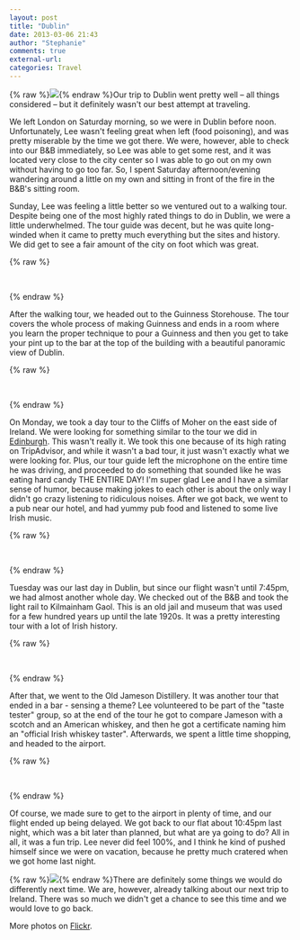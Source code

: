 ```yaml
---
layout: post
title: "Dublin"
date: 2013-03-06 21:43
author: "Stephanie"
comments: true
external-url: 
categories: Travel
---
```


{% raw %}<a class="fancybox" href="/images/blog/2013-03-06-dublin/DSC01193.jpg"><img src="/images/blog/2013-03-06-dublin/thumbnails/DSC01193.jpg" class="right"/></a>{% endraw %}Our trip to Dublin went pretty well – all things considered – but it definitely wasn't our best attempt at traveling.

We left London on Saturday morning, so we were in Dublin before noon. Unfortunately, Lee wasn't feeling great when left (food poisoning), and was pretty miserable by the time we got there. We were, however, able to check into our B&B immediately, so Lee was able to get some rest, and it was located very close to the city center so I was able to go out on my own without having to go too far. So, I spent Saturday afternoon/evening wandering around a little on my own and sitting in front of the fire in the B&B's sitting room.

Sunday, Lee was feeling a little better so we ventured out to a walking tour. Despite being one of the most highly rated things to do in Dublin, we were a little underwhelmed. The tour guide was decent, but he was quite long-winded when it came to pretty much everything but the sites and history. We did get to see a fair amount of the city on foot which was great. 

{% raw %}
<p class="fancybox-group">
    <a class="fancybox" rel="dublin-walking" href="/images/blog/2013-03-06-dublin/DSC01200.jpg"><img src="/images/blog/2013-03-06-dublin/thumbnails/DSC01200.jpg" alt=""/></a>
    <a class="fancybox" rel="dublin-walking" href="/images/blog/2013-03-06-dublin/DSC01267.jpg"><img src="/images/blog/2013-03-06-dublin/thumbnails/DSC01267.jpg" alt=""/></a>
    <a class="fancybox" rel="dublin-walking" href="/images/blog/2013-03-06-dublin/DSC01301.jpg"><img src="/images/blog/2013-03-06-dublin/thumbnails/DSC01301.jpg" alt=""/></a>
    <a class="fancybox" rel="dublin-walking" href="/images/blog/2013-03-06-dublin/DSC01307.jpg"><img src="/images/blog/2013-03-06-dublin/thumbnails/DSC01307.jpg" alt=""/></a>
</p>
{% endraw %}

After the walking tour, we headed out to the Guinness Storehouse. The tour covers the whole process of making Guinness and ends in a room where you learn the proper technique to pour a Guinness and then you get to take your pint up to the bar at the top of the building with a beautiful panoramic view of Dublin.

{% raw %}
<p class="fancybox-group">
    <a class="fancybox" rel="dublin-guinness" href="/images/blog/2013-03-06-dublin/DSC01313.jpg"><img src="/images/blog/2013-03-06-dublin/thumbnails/DSC01313.jpg" alt=""/></a>
    <a class="fancybox" rel="dublin-guinness" href="/images/blog/2013-03-06-dublin/DSC01347.jpg"><img src="/images/blog/2013-03-06-dublin/thumbnails/DSC01347.jpg" alt=""/></a>
    <a class="fancybox" rel="dublin-guinness" href="/images/blog/2013-03-06-dublin/DSC01373.jpg"><img src="/images/blog/2013-03-06-dublin/thumbnails/DSC01373.jpg" alt=""/></a>
    <a class="fancybox" rel="dublin-guinness" href="/images/blog/2013-03-06-dublin/DSC01386.jpg"><img src="/images/blog/2013-03-06-dublin/thumbnails/DSC01386.jpg" alt=""/></a>
</p>
{% endraw %}

On Monday, we took a day tour to the Cliffs of Moher on the east side of Ireland. We were looking for something similar to the tour we did in [Edinburgh][1]. This wasn't really it. We took this one because of its high rating on TripAdvisor, and while it wasn't a bad tour, it just wasn't exactly what we were looking for. Plus, our tour guide left the microphone on the entire time he was driving, and proceeded to do something that sounded like he was eating hard candy THE ENTIRE DAY! I'm super glad Lee and I have a similar sense of humor, because making jokes to each other is about the only way I didn't go crazy listening to ridiculous noises. After we got back, we went to a pub near our hotel, and had yummy pub food and listened to some live  Irish music. 

{% raw %}
<p class="fancybox-group">
    <a class="fancybox" rel="dublin-cliffs" href="/images/blog/2013-03-06-dublin/DSC01409.jpg"><img src="/images/blog/2013-03-06-dublin/thumbnails/DSC01409.jpg" alt=""/></a>
    <a class="fancybox" rel="dublin-cliffs" href="/images/blog/2013-03-06-dublin/DSC01460.jpg"><img src="/images/blog/2013-03-06-dublin/thumbnails/DSC01460.jpg" alt=""/></a>
    <a class="fancybox" rel="dublin-cliffs" href="/images/blog/2013-03-06-dublin/DSC01507.jpg"><img src="/images/blog/2013-03-06-dublin/thumbnails/DSC01507.jpg" alt=""/></a>
    <a class="fancybox" rel="dublin-cliffs" href="/images/blog/2013-03-06-dublin/DSC01568.jpg"><img src="/images/blog/2013-03-06-dublin/thumbnails/DSC01568.jpg" alt=""/></a>
</p>
{% endraw %}

Tuesday was our last day in Dublin, but since our flight wasn't until 7:45pm, we had almost another whole day. We checked out of the B&B and took the light rail to Kilmainham Gaol. This is an old jail and museum that was used for a few hundred years up until the late 1920s. It was a pretty interesting tour with a lot of Irish history.

{% raw %}
<p class="fancybox-group">
    <a class="fancybox" rel="dublin-gaol" href="/images/blog/2013-03-06-dublin/DSC01208.jpg"><img src="/images/blog/2013-03-06-dublin/thumbnails/DSC01208.jpg" alt=""/></a>
    <a class="fancybox" rel="dublin-gaol" href="/images/blog/2013-03-06-dublin/DSC01609.jpg"><img src="/images/blog/2013-03-06-dublin/thumbnails/DSC01609.jpg" alt=""/></a>
    <a class="fancybox" rel="dublin-gaol" href="/images/blog/2013-03-06-dublin/DSC01631.jpg"><img src="/images/blog/2013-03-06-dublin/thumbnails/DSC01631.jpg" alt=""/></a>
    <a class="fancybox" rel="dublin-gaol" href="/images/blog/2013-03-06-dublin/DSC01632.jpg"><img src="/images/blog/2013-03-06-dublin/thumbnails/DSC01632.jpg" alt=""/></a>
</p>
{% endraw %}

After that, we went to the Old Jameson Distillery. It was another tour that ended in a bar - sensing a theme? Lee volunteered to be part of the "taste tester" group, so at the end of the tour he got to compare Jameson with a scotch and an American whiskey, and then he got a certificate naming him an "official Irish whiskey taster". Afterwards, we spent a little time shopping, and headed to the airport. 

{% raw %}
<p class="fancybox-group">
    <a class="fancybox" rel="dublin-jameson" href="/images/blog/2013-03-06-dublin/DSC01669.jpg"><img src="/images/blog/2013-03-06-dublin/thumbnails/DSC01669.jpg" alt=""/></a>
    <a class="fancybox" rel="dublin-jameson" href="/images/blog/2013-03-06-dublin/DSC01680.jpg"><img src="/images/blog/2013-03-06-dublin/thumbnails/DSC01680.jpg" alt=""/></a>
    <a class="fancybox" rel="dublin-jameson" href="/images/blog/2013-03-06-dublin/DSC01690.jpg"><img src="/images/blog/2013-03-06-dublin/thumbnails/DSC01690.jpg" alt=""/></a>
    <a class="fancybox" rel="dublin-jameson" href="/images/blog/2013-03-06-dublin/IMG_3960.jpg"><img src="/images/blog/2013-03-06-dublin/thumbnails/IMG_3960.jpg" alt=""/></a>
</p>
{% endraw %}

Of course, we made sure to get to the airport in plenty of time, and our flight ended up being delayed. We got back to our flat about 10:45pm last night, which was a bit later than planned, but what are ya going to do? All in all, it was a fun trip. Lee never did feel 100%, and I think he kind of pushed himself since we were on vacation, because he pretty much cratered when we got home last night.

{% raw %}<a class="fancybox" href="/images/blog/2013-03-06-dublin/DSC01706.jpg"><img src="/images/blog/2013-03-06-dublin/thumbnails/DSC01706.jpg" class="right"/></a>{% endraw %}There are definitely some things we would do differently next time. We are, however, already talking about our next trip to Ireland. There was so much we didn't get a chance to see this time and we would love to go back.

More photos on [Flickr][2].

[1]: http://austintolondon.com/blog/2012/10/08/edinburgh/
[2]: http://www.flickr.com/photos/jlgoolsbee/sets/72157632937011624/